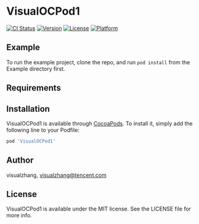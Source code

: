 # VisualOCPod1

[![CI Status](https://img.shields.io/travis/visualzhang/VisualOCPod1.svg?style=flat)](https://travis-ci.org/visualzhang/VisualOCPod1)
[![Version](https://img.shields.io/cocoapods/v/VisualOCPod1.svg?style=flat)](https://cocoapods.org/pods/VisualOCPod1)
[![License](https://img.shields.io/cocoapods/l/VisualOCPod1.svg?style=flat)](https://cocoapods.org/pods/VisualOCPod1)
[![Platform](https://img.shields.io/cocoapods/p/VisualOCPod1.svg?style=flat)](https://cocoapods.org/pods/VisualOCPod1)

## Example

To run the example project, clone the repo, and run `pod install` from the Example directory first.

## Requirements

## Installation

VisualOCPod1 is available through [CocoaPods](https://cocoapods.org). To install
it, simply add the following line to your Podfile:

```ruby
pod 'VisualOCPod1'
```

## Author

visualzhang, visualzhang@tencent.com

## License

VisualOCPod1 is available under the MIT license. See the LICENSE file for more info.

